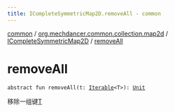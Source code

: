 ```yaml
---
title: ICompleteSymmetricMap2D.removeAll - common
---
```


[common](../../index.html) / [org.mechdancer.common.collection.map2d](../index.html) / [ICompleteSymmetricMap2D](index.html) / [removeAll](./remove-all.html)

# removeAll

`abstract fun removeAll(t: `[`Iterable`](https://kotlinlang.org/api/latest/jvm/stdlib/kotlin.collections/-iterable/index.html)`<T>): `[`Unit`](https://kotlinlang.org/api/latest/jvm/stdlib/kotlin/-unit/index.html)

移除一组键[T](index.html#T)

